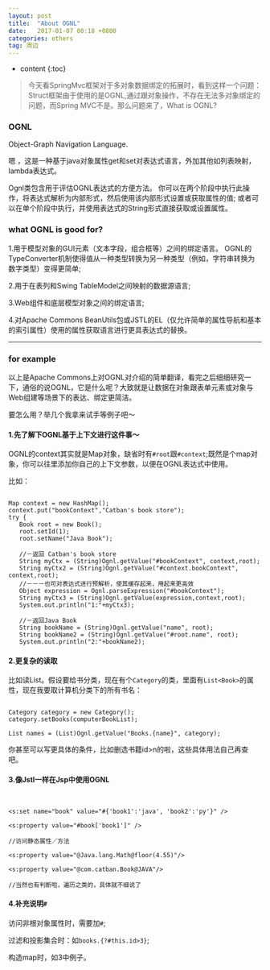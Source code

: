 ```yaml
---
layout: post
title:  "About OGNL"
date:   2017-01-07 00:18 +0800
categories: others
tag: 周边
---
```


* content
{:toc}


>今天看SpringMvc框架对于多对象数据绑定的拓展时，看到这样一个问题：Struct框架由于使用的是OGNL,通过跟对象操作，不存在无法多对象绑定的问题，而Spring MVC不是。那么问题来了，What is OGNL?

### OGNL

 Object-Graph Navigation Language. 

嗯 ，这是一种基于java对象属性get和set对表达式语言，外加其他如列表映射，lambda表达式。

Ognl类包含用于评估OGNL表达式的方便方法。 你可以在两个阶段中执行此操作，将表达式解析为内部形式，然后使用该内部形式设置或获取属性的值; 或者可以在单个阶段中执行，并使用表达式的String形式直接获取或设置属性。

### what OGNL is good for?

1.用于模型对象的GUI元素（文本字段，组合框等）之间的绑定语言。 OGNL的TypeConverter机制使得值从一种类型转换为另一种类型（例如，字符串转换为数字类型）变得更简单;

2.用于在表列和Swing TableModel之间映射的数据源语言;

3.Web组件和底层模型对象之间的绑定语言;

4.对Apache Commons BeanUtils包或JSTL的EL（仅允许简单的属性导航和基本的索引属性）使用的属性获取语言进行更具表达式的替换。



-------

### for example

以上是Apache Commons上对OGNL对介绍的简单翻译，看完之后细细研究一下，通俗的说OGNL，它是什么呢？大致就是让数据在对象跟表单元素或对象与Web组建等场景下的表达、绑定更简洁。

要怎么用？举几个我拿来试手等例子吧～

#### 1.先了解下OGNL基于上下文进行这件事～

OGNL的context其实就是Map对象，缺省时有`#root`跟`#context`;既然是个map对象，你可以往里添加你自己的上下文参数，以便在OGNL表达式中使用。

比如：

```

Map context = new HashMap();
context.put("bookContext","Catban's book store");
try {
   Book root = new Book();
   root.setId(1);
   root.setName("Java Book");

   //－返回 Catban's book store
   String myCtx = (String)Ognl.getValue("#bookContext", context,root);
   String myCtx2 = (String)Ognl.getValue("#context.bookContext", context,root);
   //－－－也可对表达式进行预解析，使其缓存起来，用起来更高效
   Object expression = Ognl.parseExpression("#bookContext");
   String myCtx3 = (String)Ognl.getValue(expression,context,root);
   System.out.println("1:"+myCtx3);

   //－返回Java Book
   String bookName = (String)Ognl.getValue("name", root);
   String bookName2 = (String)Ognl.getValue("#root.name", root);
   System.out.println("2:"+bookName2);

```



#### 2.更复杂的读取

比如读List。假设要给书分类，现在有个`Category`的类，里面有`List<Book>`的属性，现在我要取计算机分类下的所有书名：

```

Category category = new Category();
category.setBooks(computerBookList);

List names = (List)Ognl.getValue("Books.{name}", category);

```

你甚至可以写更具体的条件，比如删选书籍id>n的啦，这些具体用法自己再查吧。

#### 3.像Jstl一样在Jsp中使用OGNL

```


<s:set name="book" value="#{'book1':'java', 'book2':'py'}" />    

<s:property value="#book['book1']" />

//访问静态属性／方法

<s:property value="@Java.lang.Math@floor(4.55)"/>

<s:property value="@com.catban.Book@JAVA"/>

//当然也有判断啦，遍历之类的，具体就不细说了

```

#### 4.补充说明`#`



访问非根对象属性时，需要加`#`;

过滤和投影集合时：如`books.{?#this.id>3}`;

构造map时，如3中例子。


